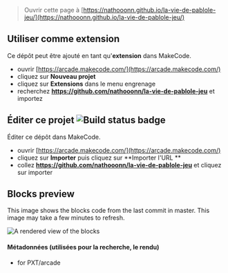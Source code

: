  


> Ouvrir cette page à [https://nathooonn.github.io/la-vie-de-pablole-jeu/](https://nathooonn.github.io/la-vie-de-pablole-jeu/)

## Utiliser comme extension

Ce dépôt peut être ajouté en tant qu'**extension** dans MakeCode.

* ouvrir [https://arcade.makecode.com/](https://arcade.makecode.com/)
* cliquez sur **Nouveau projet**
* cliquez sur **Extensions** dans le menu engrenage
* recherchez **https://github.com/nathooonn/la-vie-de-pablole-jeu** et importez

## Éditer ce projet ![Build status badge](https://github.com/nathooonn/la-vie-de-pablole-jeu/workflows/MakeCode/badge.svg)

Éditer ce dépôt dans MakeCode.

* ouvrir [https://arcade.makecode.com/](https://arcade.makecode.com/)
* cliquez sur **Importer** puis cliquez sur **Importer l'URL **
* collez **https://github.com/nathooonn/la-vie-de-pablole-jeu** et cliquez sur importer

## Blocks preview

This image shows the blocks code from the last commit in master.
This image may take a few minutes to refresh.

![A rendered view of the blocks](https://github.com/nathooonn/la-vie-de-pablole-jeu/raw/master/.github/makecode/blocks.png)

#### Métadonnées (utilisées pour la recherche, le rendu)

* for PXT/arcade
<script src="https://makecode.com/gh-pages-embed.js"></script><script>makeCodeRender("{{ site.makecode.home_url }}", "{{ site.github.owner_name }}/{{ site.github.repository_name }}");</script>

